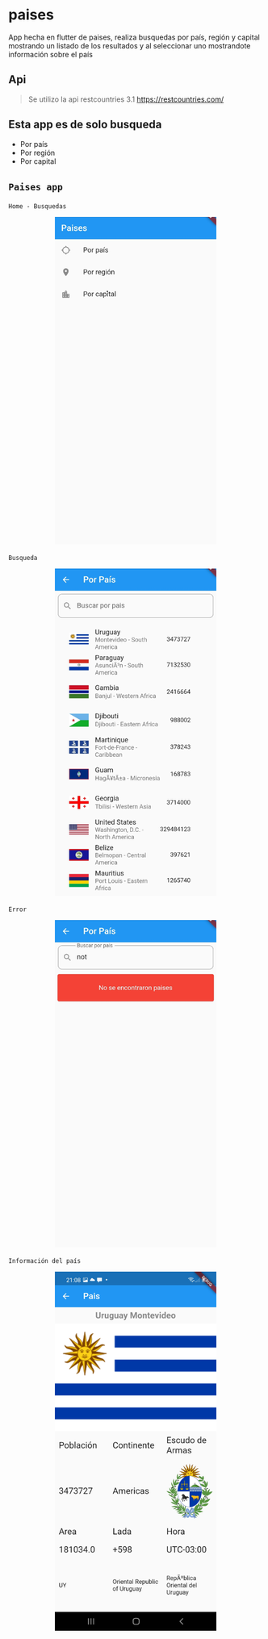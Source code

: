 # paises

App hecha en flutter de paises, realiza busquedas por país, región y capital mostrando un listado de los resultados y al seleccionar uno mostrandote información sobre el país

## Api

> Se utilizo la api restcountries 3.1 https://restcountries.com/

## Esta app es de solo busqueda

*  Por país
* Por región
* Por capital

## `Paises app`
`Home - Busquedas`
<p align="center">
    <img src='https://raw.githubusercontent.com/IvanBlz/paises/master/demo/demo_3.jpg' width=320>
  </a>
</p>

`Busqueda`
<p align="center">
    <img src='https://raw.githubusercontent.com/IvanBlz/paises/master/demo/demo_4.jpg' width=320>
  </a>
</p>

`Error`
<p align="center">
    <img src='https://raw.githubusercontent.com/IvanBlz/paises/master/demo/demo_1.jpg' width=320>
  </a>
</p>

`Información del país`
<p align="center">
    <img src='https://raw.githubusercontent.com/IvanBlz/paises/master/demo/demo_2.jpg' width=320>
  </a>
</p>

